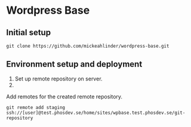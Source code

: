 Wordpress Base
============================

Initial setup
-------------

    git clone https://github.com/mickeahlinder/wordpress-base.git
    
Environment setup and deployment
--------------------------------

  1. Set up remote repository on server.
  2. 

Add remotes for the created remote repository.

    git remote add staging ssh://[user]@test.phosdev.se/home/sites/wpbase.test.phosdev.se/git-repository
